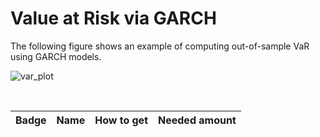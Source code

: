 # Value at Risk via GARCH

The following figure shows an example of computing out-of-sample VaR using GARCH models.

![var_plot](gph/var.png)

<br>

| Badge | Name | How to get | Needed amount | 
| :-: | :-: | :-: | :-: |
<br>
